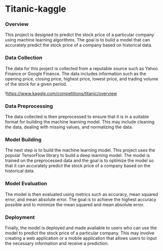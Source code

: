 # Titanic-kaggle

### Overview
This project is designed to predict the stock price of a particular company using machine learning algorithms. The goal is to build a model that can accurately predict the stock price of a company based on historical data.

### Data Collection
The data for this project is collected from a reputable source such as Yahoo Finance or Google Finance. The data includes information such as the opening price, closing price, highest price, lowest price, and trading volume of the stock for a given period.

!https://www.kaggle.com/competitions/titanic/overview

### Data Preprocessing
The data collected is then preprocessed to ensure that it is in a suitable format for building the machine learning model. This may include cleaning the data, dealing with missing values, and normalizing the data.

### Model Building
The next step is to build the machine learning model. This project uses the popular TensorFlow library to build a deep learning model. The model is trained on the preprocessed data and the goal is to optimize the model so that it can accurately predict the stock price of a company based on the historical data.

### Model Evaluation
The model is then evaluated using metrics such as accuracy, mean squared error, and mean absolute error. The goal is to achieve the highest accuracy possible and to minimize the mean squared and mean absolute error.

### Deployment
Finally, the model is deployed and made available to users who can use the model to predict the stock price of a particular company. This may involve creating a web application or a mobile application that allows users to input the necessary information and receive a prediction.



